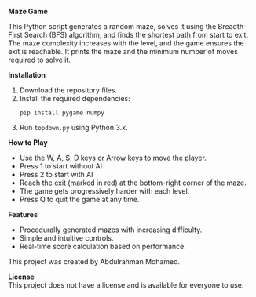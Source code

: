**Maze Game**

This Python script generates a random maze, solves it using the Breadth-First Search (BFS) algorithm, and finds the shortest path from start to exit. The maze complexity increases with the level, and the game ensures the exit is reachable. It prints the maze and the minimum number of moves required to solve it.

**Installation**
1. Download the repository files.
2. Install the required dependencies:
   ```
   pip install pygame numpy
   ```
3. Run `topdown.py` using Python 3.x.

**How to Play**
- Use the W, A, S, D keys or Arrow keys to move the player.
- Press 1 to start without AI
- Press 2 to start with AI
- Reach the exit (marked in red) at the bottom-right corner of the maze.
- The game gets progressively harder with each level.
- Press Q to quit the game at any time.

**Features**
- Procedurally generated mazes with increasing difficulty.
- Simple and intuitive controls.
- Real-time score calculation based on performance.

This project was created by Abdulrahman Mohamed.

**License**  
This project does not have a license and is available for everyone to use.
